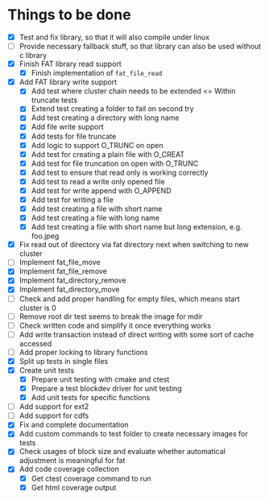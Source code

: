 
# Things to be done

- [x] Test and fix library, so that it will also compile under linux
- [ ] Provide necessary fallback stuff, so that library can also be used without c library
- [x] Finish FAT library read support
  - [x] Finish implementation of `fat_file_read`
- [x] Add FAT library write support
  - [x] Add test where cluster chain needs to be extended <= Within truncate tests
  - [x] Extend test creating a folder to fail on second try
  - [x] Add test creating a directory with long name
  - [x] Add file write support
  - [x] Add tests for file truncate
  - [x] Add logic to support O_TRUNC on open
  - [x] Add test for creating a plain file with O_CREAT
  - [x] Add test for file truncation on open with O_TRUNC
  - [x] Add test to ensure that read only is working correctly
  - [x] Add test to read a write only opened file
  - [x] Add test for write append with O_APPEND
  - [x] Add test for writing a file
  - [x] Add test creating a file with short name
  - [x] Add test creating a file with long name
  - [x] Add test creating a file with short name but long extension, e.g. foo.jpeg
- [x] Fix read out of directory via fat directory next when switching to new cluster
- [ ] Implement fat_file_move
- [x] Implement fat_file_remove
- [x] Implement fat_directory_remove
- [x] Implement fat_directory_move
- [ ] Check and add proper handling for empty files, which means start cluster is 0
- [ ] Remove root dir test seems to break the image for mdir
- [ ] Check written code and simplify it once everything works
- [ ] Add write transaction instead of direct writing with some sort of cache accessed
- [ ] Add proper locking to library functions
- [x] Split up tests in single files
- [x] Create unit tests
  - [x] Prepare unit testing with cmake and ctest
  - [x] Prepare a test blockdev driver for unit testing
  - [x] Add unit tests for specific functions
- [ ] Add support for ext2
- [ ] Add support for cdfs
- [x] Fix and complete documentation
- [x] Add custom commands to test folder to create necessary images for tests
- [x] Check usages of block size and evaluate whether automatical adjustment is meaningful for fat
- [x] Add code coverage collection
  - [x] Get ctest coverage command to run
  - [x] Get html coverage output
